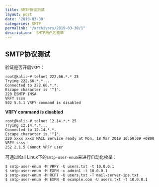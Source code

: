 ```yaml
---
title: SMTP协议测试
layout: post
date: '2019-03-30'
categories: SMTP
permalink: "/archivers/2019-03-30/1"
description:  SMTP用户名枚举
---
```


## SMTP协议测试

验证是否开启`VRFY`：

```
root@kali:~# telnet 222.66.*.* 25
Trying 222.66.*.*...
Connected to 222.66.*.*.
Escape character is '^]'.
220 ESMTP IMSA
VRFY ssss
502 5.5.1 VRFY command is disabled
```

**VRFY command is disabled**


```
root@kali:~# telnet 12.14.*.* 25
Trying 12.14.*.*...
Connected to 12.14.*.*.
Escape character is '^]'.
220 xxxx xxxx MAIL Service ready at Mon, 18 Mar 2019 16:59:09 +0800
VRFY ssss
252 2.1.5 Cannot VRFY user
```

可通过Kali Linux下的`smtp-user-enum`来进行自动化枚举：


```
$ smtp-user-enum -M VRFY -U users.txt -t 10.0.0.1
$ smtp-user-enum -M EXPN -u admin1 -t 10.0.0.1
$ smtp-user-enum -M RCPT -U users.txt -T mail-server-ips.txt
$ smtp-user-enum -M EXPN -D example.com -U users.txt -t 10.0.0.1
```




